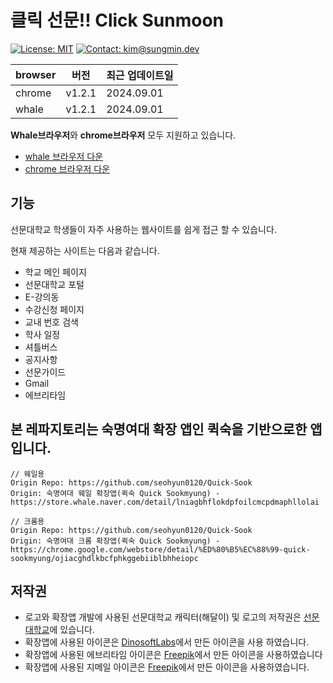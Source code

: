 # 클릭 선문!! Click Sunmoon

[![License: MIT](https://img.shields.io/badge/License-MIT-yellow.svg)](https://opensource.org/licenses/MIT)
[![Contact: kim@sungmin.dev](https://img.shields.io/badge/Contact-kim%40sungmin.dev-green)](mailto:kim@sungmin.dev)

| browser | 버전   | 최근 업데이트일 |
| ------- | ------ | --------------- |
| chrome  | v1.2.1 | 2024.09.01      |
| whale   | v1.2.1 | 2024.09.01      |

**Whale브라우저**와 **chrome브라우저** 모두 지원하고 있습니다.

- [whale 브라우저 다운](https://store.whale.naver.com/detail/bjapjlbonnlnaeamlfoimpmcllcjkpdo)
- [chrome 브라우저 다운](https://chrome.google.com/webstore/detail/%ED%81%B4%EB%A6%AD-%EC%84%A0%EB%AC%B8-click-sunmoon/mkmdgpmokmfndgmnhdfccfddlfpdlfmp?hl=ko&authuser=3)

## 기능

선문대학교 학생들이 자주 사용하는 웹사이트를 쉽게 접근 할 수 있습니다.

현재 제공하는 사이트는 다음과 같습니다.
- 학교 메인 페이지
- 선문대학교 포털
- E-강의동
- 수강신청 페이지
- 교내 번호 검색
- 학사 일정
- 셔틀버스
- 공지사항
- 선문가이드
- Gmail
- 에브리타임

## 본 레파지토리는 숙명여대 확장 앱인 **퀵숙**을 기반으로한 앱입니다.
```
// 웨일용
Origin Repo: https://github.com/seohyun0120/Quick-Sook
Origin: 숙명여대 웨일 확장앱(퀵숙 Quick Sookmyung) - https://store.whale.naver.com/detail/lniagbhflokdpfoilcmcpdmaphllolai

// 크롬용
Origin Repo: https://github.com/seohyun0120/Quick-Sook
Origin: 숙명여대 크롬 확장앱(퀵숙 Quick Sookmyung) - https://chrome.google.com/webstore/detail/%ED%80%B5%EC%88%99-quick-sookmyung/ojiacghdlkbcfphkggebiiblbhheiopc
```

## 저작권
  - 로고와 확장앱 개발에 사용된 선문대학교 캐릭터(해달이) 및 로고의 저작권은 [선문대학교](https://www.sunmoon.ac.kr)에 있습니다.
  - 확장앱에 사용된 아이콘은 [DinosoftLabs](https://www.flaticon.com/packs/school-and-education-41?word=school&k=1611137756788)에서 만든 아이콘을 사용 하였습니다.
  - 확장앱에 사용된 에브리타임 아이콘은 [Freepik](https://www.flaticon.com/kr/packs/finances-and-trade/2)에서 만든 아이콘을 사용하였습니다
  - 확장앱에 사용된 지메일 아이콘은 [Freepik](https://www.flaticon.com/kr/free-icon/gmail_281752?related_id=281769&origin=search)에서 만든 아이콘을 사용하였습니다.
